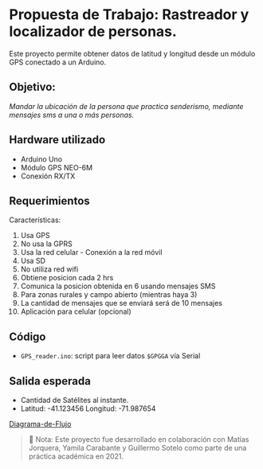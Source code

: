 
# Propuesta de Trabajo: Rastreador y localizador de personas.

Este proyecto permite obtener datos de latitud y longitud desde un módulo GPS conectado a un Arduino.

## Objetivo:
*Mandar la ubicación de la persona que practica senderismo, mediante mensajes sms a una o más personas.*

## Hardware utilizado

- Arduino Uno
- Módulo GPS NEO-6M
- Conexión RX/TX

## Requerimientos
Características:
1. Usa GPS
2. No usa la GPRS 
3. Usa la red celular - Conexión a la red móvil
4. Usa SD
5. No utiliza red wifi
6. Obtiene posicion cada 2 hrs 
7. Comunica la posicion obtenida en 6 usando mensajes SMS
8. Para zonas rurales y campo abierto (mientras haya 3)
9. La cantidad de mensajes que se enviará será de 10 mensajes
10. Aplicación para celular (opcional)

## Código

- `GPS_reader.ino`: script para leer datos `$GPGGA` vía Serial

## Salida esperada
- Cantidad de Satélites al instante.
- Latitud: -41.123456 Longitud: -71.987654

[Diagrama-de-Flujo](https://drive.google.com/file/d/1MvYVMCX9AJ9mTIO3pQfe5HQFLFGDXnZP/view?usp=sharing)



> 📢 Nota: Este proyecto fue desarrollado en colaboración con Matías Jorquera, Yamila Carabante y Guillermo Sotelo como parte de una práctica académica en 2021.

